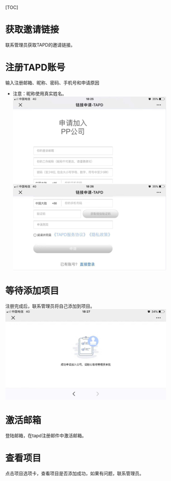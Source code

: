 [TOC]

# 获取邀请链接
联系管理员获取TAPD的邀请链接。

# 注册TAPD账号
输入注册邮箱、昵称、密码、手机号和申请原因
- 注意：昵称使用真实姓名。
![](/img/2019-12-30-22-36-29.png)
![](/img/2019-12-30-22-36-41.png)

# 等待添加项目
注册完成后，联系管理员将自己添加到项目。
![](/img/2019-12-30-22-37-10.png)

# 激活邮箱
登陆邮箱，在tapd注册邮件中激活邮箱。

# 查看项目
点击项目选项卡，查看项目是否添加成功，如果有问题，联系管理员。
